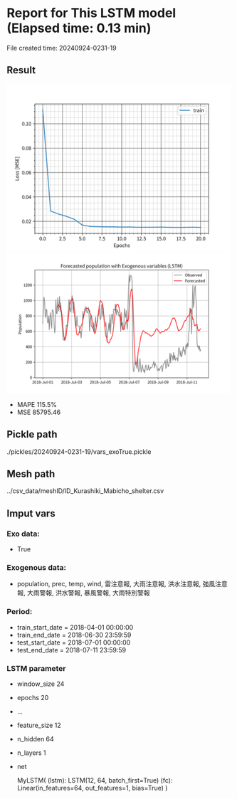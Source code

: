 
# Report for This LSTM model (Elapsed time: 0.13 min)

File created time: 20240924-0231-19

## Result 
<img src="result_20240924-0231-19_loss.png" width='600'/>
<img src="result_20240924-0231-19_forecast.png" width='600'/>

- MAPE	115.5%
- MSE 	85795.46

## Pickle path
./pickles/20240924-0231-19/vars_exoTrue.pickle

## Mesh path
../csv_data/meshID/ID_Kurashiki_Mabicho_shelter.csv

## Imput vars

### Exo data:
- True

### Exogenous data:
- population, prec, temp, wind, 雷注意報, 大雨注意報, 洪水注意報, 強風注意報, 大雨警報, 洪水警報, 暴風警報, 大雨特別警報
 
### Period:
- train_start_date    = 2018-04-01 00:00:00
- train_end_date      = 2018-06-30 23:59:59
- test_start_date     = 2018-07-01 00:00:00  
- test_end_date       = 2018-07-11 23:59:59

### LSTM parameter
- window_size	24
- epochs	20
- ...
- feature_size	12
- n_hidden	64
- n_layers	1
- net

     MyLSTM(
  (lstm): LSTM(12, 64, batch_first=True)
  (fc): Linear(in_features=64, out_features=1, bias=True)
)


